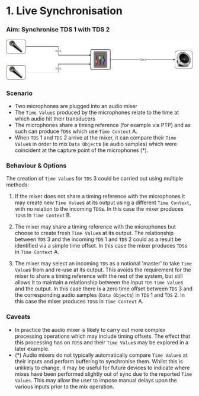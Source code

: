 # 1. Live Synchronisation

### Aim: Synchronise TDS 1 with TDS 2

![Live Synchronisation](images/1-live-synchronisation.png)

### Scenario

-   Two microphones are plugged into an audio mixer
-   The `Time Value`s produced by the microphones relate to the time at which audio hit their transducers
-   The microphones share a timing reference (for example via PTP) and as such can produce `TDS`s which use `Time Context` A.
-   When `TDS` 1 and `TDS` 2 arrive at the mixer, it can compare their `Time Value`s in order to mix `Data Object`s (ie audio samples) which were coincident at the capture point of the microphones (*).

### Behaviour & Options

The creation of `Time Value`s for `TDS` 3 could be carried out using multiple methods:

1.  If the mixer does not share a timing reference with the microphones it may create new `Time Value`s at its output using a different `Time Context`, with no relation to the incoming `TDS`s. In this case the mixer produces `TDS`s in `Time Context` B.

2.  The mixer may share a timing reference with the microphones but choose to create fresh `Time Value`s at its output. The relationship between `TDS` 3 and the incoming `TDS` 1 and `TDS` 2 could as a result be identified via a simple time offset. In this case the mixer produces `TDS`s in `Time Context` A.

3.  The mixer may select an incoming `TDS` as a notional 'master' to take `Time Value`s from and re-use at its output. This avoids the requirement for the mixer to share a timing reference with the rest of the system, but still allows it to maintain a relationship between the input `TDS` `Time Value`s and the output. In this case there is a zero time offset between `TDS` 3 and the corresponding audio samples (`Data Object`s) in `TDS` 1 and `TDS` 2. In this case the mixer produces `TDS`s in `Time Context` A.

### Caveats

-   In practice the audio mixer is likely to carry out more complex processing operations which may include timing offsets. The effect that this processing has on `TDS`s and their `Time Value`s may be explored in a later example.
-   (*) Audio mixers do not typically automatically compare `Time Value`s at their inputs and perform buffering to synchronise them. Whilst this is unlikely to change, it may be useful for future devices to indicate where mixes have been performed slightly out of sync due to the reported `Time Values`. This may allow the user to impose manual delays upon the various inputs prior to the mix operation.
